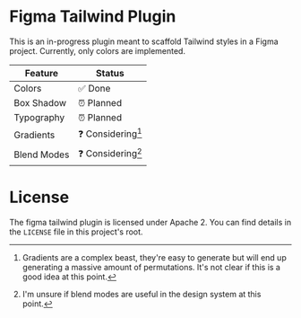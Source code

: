 # Figma Tailwind Plugin

This is an in-progress plugin meant to scaffold Tailwind styles in a Figma project. Currently,
only colors are implemented.

| Feature     | Status            |
|-------------|-------------------|
| Colors      | ✅ Done            |
| Box Shadow  | ⏰ Planned         |
| Typography  | ⏰ Planned         |
| Gradients   | ❓ Considering[^1] |
| Blend Modes | ❓ Considering[^2] |

[^1]: Gradients are a complex beast, they're easy to generate but will end up generating a massive amount of permutations. It's not clear if this is a good idea at this point.

[^2]: I'm unsure if blend modes are useful in the design system at this point.

# License

The figma tailwind plugin is licensed under Apache 2. You can find details in the `LICENSE` file in
this project's root.
